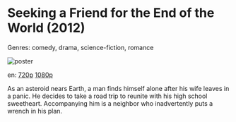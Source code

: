 # Seeking a Friend for the End of the World (2012)

Genres: comedy, drama, science-fiction, romance

![poster](http://image.tmdb.org/t/p/w500/86v2AXXQP6mKNn3Nne910h7UlNK.jpg)

en:
  [720p](magnet:?xt=urn:btih:591DBFFCE6E53BD3D160E9FC723ACE57816F1146&tr=udp://glotorrents.pw:6969/announce&tr=udp://tracker.opentrackr.org:1337/announce&tr=udp://torrent.gresille.org:80/announce&tr=udp://tracker.openbittorrent.com:80&tr=udp://tracker.coppersurfer.tk:6969&tr=udp://tracker.leechers-paradise.org:6969&tr=udp://p4p.arenabg.ch:1337&tr=udp://tracker.internetwarriors.net:1337)
  [1080p](magnet:?xt=urn:btih:905CEAAC72C422FFBF7CD3848924B6710EB447D6&tr=udp://glotorrents.pw:6969/announce&tr=udp://tracker.opentrackr.org:1337/announce&tr=udp://torrent.gresille.org:80/announce&tr=udp://tracker.openbittorrent.com:80&tr=udp://tracker.coppersurfer.tk:6969&tr=udp://tracker.leechers-paradise.org:6969&tr=udp://p4p.arenabg.ch:1337&tr=udp://tracker.internetwarriors.net:1337)
  


As an asteroid nears Earth, a man finds himself alone after his wife leaves in a panic. He decides to take a road trip to reunite with his high school sweetheart. Accompanying him is a neighbor who inadvertently puts a wrench in his plan.